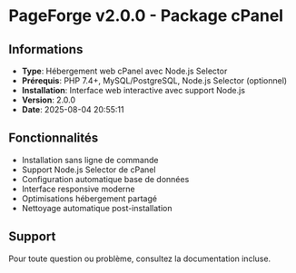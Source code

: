 # PageForge v2.0.0 - Package cPanel

## Informations
- **Type**: Hébergement web cPanel avec Node.js Selector
- **Prérequis**: PHP 7.4+, MySQL/PostgreSQL, Node.js Selector (optionnel)
- **Installation**: Interface web interactive avec support Node.js
- **Version**: 2.0.0
- **Date**: 2025-08-04 20:55:11

## Fonctionnalités
- Installation sans ligne de commande
- Support Node.js Selector de cPanel
- Configuration automatique base de données
- Interface responsive moderne
- Optimisations hébergement partagé
- Nettoyage automatique post-installation

## Support
Pour toute question ou problème, consultez la documentation incluse.
